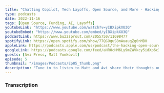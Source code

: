 ```yaml
---
title: "Chatting Copilot, Tech Layoffs, Open Source, and More - Hacking Open Source Business Podcast: Ep 5"
type: podcasts
date: 2022-11-16
tags: [Open Source, Funding, AI, Layoffs]
youtubeLink: "https://www.youtube.com/watch?v=yIBXipkXU3Q"
youtubeEmbed: "https://www.youtube.com/embed/yIBXipkXU3Q"
podcastLink: https://www.buzzsprout.com/2055750/11698477
spotifyLink: https://open.spotify.com/show/77QGOguS8nAuauqZg0nMBH
appleLink: https://podcasts.apple.com/us/podcast/the-hacking-open-source-business-podcast/id1647254490
googleLink: https://podcasts.google.com/feed/aHR0cHM6Ly9mZWVkcy5idXp6c3Byb3V0LmNvbS8yMDU1NzUwLnJzcw
guests: [Avi Press, Matt Yonkovit]
episode: 5
thumbnail: "/images/Podcasts/Ep05_thumb.png"
description: "Tune in to listen to Matt and Avi share their thoughts on the impact of AI on open source, give their opinions on the recent copilot lawsuit, chat about the recent round of layoffs at tech companies, and dive into the news of the week in the open source community."
---
```



###  Transcription  ###

